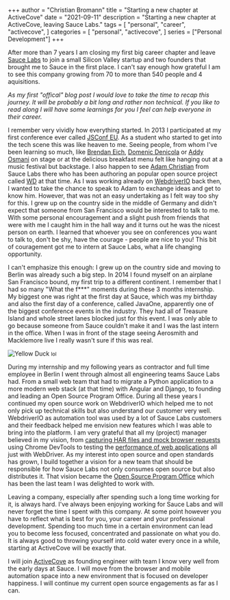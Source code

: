 +++
author = "Christian Bromann"
title = "Starting a new chapter at ActiveCove"
date = "2021-09-11"
description = "Starting a new chapter at ActiveCove, leaving Sauce Labs."
tags = [
    "personal",
    "career",
    "activecove",
]
categories = [
    "personal",
    "activecove",
]
series = ["Personal Development"]
+++

After more than 7 years I am closing my first big career chapter and leave [Sauce Labs](https://saucelabs.com/) to join a small Silicon Valley startup and two founders that brought me to Sauce in the first place. I can't say enough how grateful I am to see this company growing from 70 to more than 540 people and 4 aquisitions.

_As my first "offical" blog post I would love to take the time to recap this journey. It will be probably a bit long and rather non technical. If you like to read along I will have some learnings for you I feel can help everyone in their career._

I remember very vividly how everything started. In 2013 I participated at my first conference ever called [JSConf EU](https://2013.jsconf.eu/). As a student who started to get into the tech scene this was like heaven to me. Seeing people, from whom I've been learning so much, like [Brendan Eich](https://en.wikipedia.org/wiki/Brendan_Eich), [Domenic Denicola](https://twitter.com/domenic) or [Addy Osmani](https://twitter.com/addyosmani) on stage or at the delicious breakfast menu felt like hanging out at a music festival but backstage. I also happen to see [Adam Christian](https://twitter.com/admc) from Sauce Labs there who has been authoring an popular open source project called [WD](https://github.com/admc/wd) at that time. As I was working already on [WebdriverIO](https://webdriver.io/) back then, I wanted to take the chance to speak to Adam to exchange ideas and get to know him. However, that was not an easy undertaking as I felt way too shy for this. I grew up on the country side in the middle of Germany and didn't expect that someone from San Francisco would be interested to talk to me. With some personal encouragement and a slight push from friends that were with me I caught him in the hall way and it turns out he was the nicest person on earth. I learned that whoever you see on conferences you want to talk to, don't be shy, have the courage - people are nice to you! This bit of couragement got me to intern at Sauce Labs, what a life changing opportunity.

I can't emphasize this enough: I grew up on the country side and moving to Berlin was already such a big step. In 2014 I found myself on an airplane San Francisco bound, my first trip to a different continent. I remember that I had so many "What the f***" moments during these 3 months internship. My biggest one was right at the first day at Sauce, which was my birthday and also the first day of a conference, called JavaOne, apparently one of the biggest conference events in the industry. They had all of Treasure Island and whole street lanes blocked just for this event. I was only able to go because someone from Sauce couldn't make it and I was the last intern in the office. When I was in front of the stage seeing Aerosmith and Macklemore live I really wasn't sure if this was real.

![Yellow Duck](/images/a-new-chapter/internship.jpeg 'Yellow Duck')
<small>lol</small>

During my internship and my following years as contractor and full time employee in Berlin I went through almost all engineering teams Sauce Labs had. From a small web team that had to migrate a Python application to a more modern web stack (at that time) with Angular and Django, to founding and leading an Open Source Program Office. During all these years I continued my open source work on WebdriverIO which helped me to not only pick up technical skills but also understand our customer very well. WebdriverIO as automation tool was used by a lot of Sauce Labs customers and their feedback helped me envision new features which I was able to bring into the platform. I am very grateful that all my (project) manager believed in my vision, from [capturing HAR files and mock browser requests](https://www.youtube.com/watch?v=pkWv-JIf4eo) using Chrome DevTools to testing the [performance of web applications](https://www.youtube.com/watch?v=rP-j9uPPbt8) all just with WebDriver. As my interest into open source and open standards has grown, I build together a vision for a new team that should be responsible for how Sauce Labs not only consumes open source but also distributes it. That vision became the [Open Source Program Office](https://opensource.saucelabs.com/) which has been the last team I was delighted to work with.

Leaving a company, especially after spending such a long time working for it, is always hard. I've always been enjoying working for Sauce Labs and will never forget the time I spent with this company. At some point however you have to reflect what is best for you, your career and your professional development. Spending too much time in a certain environment can lead you to become less focused, concentrated and passionate on what you do. It is always good to throwing yourself into cold water every once in a while, starting at ActiveCove will be exactly that.

I will join [ActiveCove](https://www.activecove.com/) as founding engineer with team I know very well from the early days at Sauce. I will move from the browser and mobile automation space into a new environment that is focused on developer happiness. I will continue my current open source engagements as far as I can.
